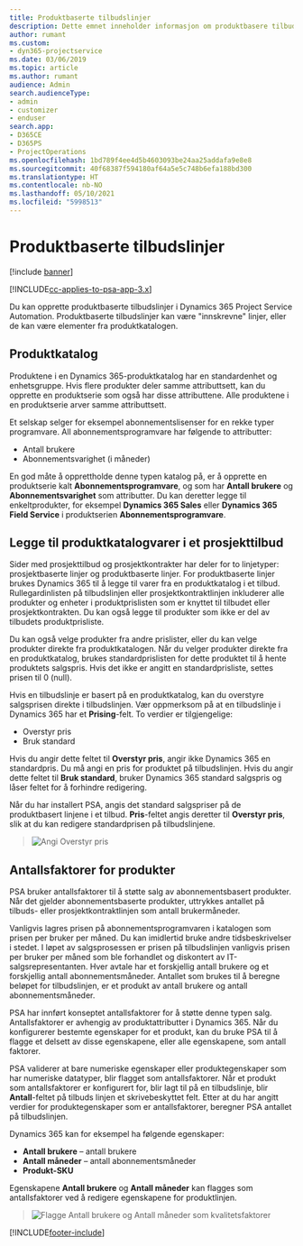 ```yaml
---
title: Produktbaserte tilbudslinjer
description: Dette emnet inneholder informasjon om produktbasere tilbudslinjer.
author: rumant
ms.custom:
- dyn365-projectservice
ms.date: 03/06/2019
ms.topic: article
ms.author: rumant
audience: Admin
search.audienceType:
- admin
- customizer
- enduser
search.app:
- D365CE
- D365PS
- ProjectOperations
ms.openlocfilehash: 1bd789f4ee4d5b4603093be24aa25addafa9e8e8
ms.sourcegitcommit: 40f68387f594180af64a5e5c748b6efa188bd300
ms.translationtype: HT
ms.contentlocale: nb-NO
ms.lasthandoff: 05/10/2021
ms.locfileid: "5998513"
---
```

# <a name="product-based-quote-lines"></a>Produktbaserte tilbudslinjer

[!include [banner](../includes/psa-now-project-operations.md)]

[!INCLUDE[cc-applies-to-psa-app-3.x](../includes/cc-applies-to-psa-app-3x.md)]


Du kan opprette produktbaserte tilbudslinjer i Dynamics 365 Project Service Automation. Produktbaserte tilbudslinjer kan være "innskrevne" linjer, eller de kan være elementer fra produktkatalogen.

## <a name="product-catalog"></a>Produktkatalog

Produktene i en Dynamics 365-produktkatalog har en standardenhet og enhetsgruppe. Hvis flere produkter deler samme attributtsett, kan du opprette en produktserie som også har disse attributtene. Alle produktene i en produktserie arver samme attributtsett.

Et selskap selger for eksempel abonnementslisenser for en rekke typer programvare. All abonnementsprogramvare har følgende to attributter:

- Antall brukere 
- Abonnementsvarighet (i måneder)

En god måte å opprettholde denne typen katalog på, er å opprette en produktserie kalt **Abonnementsprogramvare**, og som har **Antall brukere** og **Abonnementsvarighet** som attributter. Du kan deretter legge til enkeltprodukter, for eksempel **Dynamics 365 Sales** eller **Dynamics 365 Field Service** i produktserien **Abonnementsprogramvare**.

## <a name="adding-product-catalog-items-to-a-project-quote"></a>Legge til produktkatalogvarer i et prosjekttilbud

Sider med prosjekttilbud og prosjektkontrakter har deler for to linjetyper: prosjektbaserte linjer og produktbaserte linjer. For produktbaserte linjer brukes Dynamics 365 til å legge til varer fra en produktkatalog i et tilbud. Rullegardinlisten på tilbudslinjen eller prosjektkontraktlinjen inkluderer alle produkter og enheter i produktprislisten som er knyttet til tilbudet eller prosjektkontrakten. Du kan også legge til produkter som ikke er del av tilbudets produktprisliste.

Du kan også velge produkter fra andre prislister, eller du kan velge produkter direkte fra produktkatalogen. Når du velger produkter direkte fra en produktkatalog, brukes standardprislisten for dette produktet til å hente produktets salgspris. Hvis det ikke er angitt en standardprisliste, settes prisen til 0 (null).

Hvis en tilbudslinje er basert på en produktkatalog, kan du overstyre salgsprisen direkte i tilbudslinjen. Vær oppmerksom på at en tilbudslinje i Dynamics 365 har et **Prising**-felt. To verdier er tilgjengelige:

- Overstyr pris  
- Bruk standard

Hvis du angir dette feltet til **Overstyr pris**, angir ikke Dynamics 365 en standardpris. Du må angi en pris for produktet på tilbudslinjen. Hvis du angir dette feltet til **Bruk standard**, bruker Dynamics 365 standard salgspris og låser feltet for å forhindre redigering.

Når du har installert PSA, angis det standard salgspriser på de produktbasert linjene i et tilbud. **Pris**-feltet angis deretter til **Overstyr pris**, slik at du kan redigere standardprisen på tilbudslinjene.

> ![Angi Overstyr pris](media/basic-guide-10.png)
 
## <a name="quantity-factors-for-products"></a>Antallsfaktorer for produkter

PSA bruker antallsfaktorer til å støtte salg av abonnementsbasert produkter. Når det gjelder abonnementsbaserte produkter, uttrykkes antallet på tilbuds- eller prosjektkontraktlinjen som antall brukermåneder.

Vanligvis lagres prisen på abonnementsprogramvaren i katalogen som prisen per bruker per måned. Du kan imidlertid bruke andre tidsbeskrivelser i stedet. I løpet av salgsprosessen er prisen på tilbudslinjen vanligvis prisen per bruker per måned som ble forhandlet og diskontert av IT-salgsrepresentanten. Hver avtale har et forskjellig antall brukere og et forskjellig antall abonnementsmåneder. Antallet som brukes til å beregne beløpet for tilbudslinjen, er et produkt av antall brukere og antall abonnementsmåneder.

PSA har innført konseptet antallsfaktorer for å støtte denne typen salg. Antallsfaktorer er avhengig av produktattributter i Dynamics 365. Når du konfigurerer bestemte egenskaper for et produkt, kan du bruke PSA til å flagge et delsett av disse egenskapene, eller alle egenskapene, som antall faktorer.

PSA validerer at bare numeriske egenskaper eller produktegenskaper som har numeriske datatyper, blir flagget som antallsfaktorer. Når et produkt som antallsfaktorer er konfigurert for, blir lagt til på en tilbudslinje, blir **Antall**-feltet på tilbuds linjen et skrivebeskyttet felt. Etter at du har angitt verdier for produktegenskaper som er antallsfaktorer, beregner PSA antallet på tilbudslinjen.

Dynamics 365 kan for eksempel ha følgende egenskaper: 

- **Antall brukere** – antall brukere 
- **Antall måneder** – antall abonnementsmåneder
- **Produkt-SKU** 

Egenskapene **Antall brukere** og **Antall måneder** kan flagges som antallsfaktorer ved å redigere egenskapene for produktlinjen. 

> ![Flagge Antall brukere og Antall måneder som kvalitetsfaktorer](media/basic-guide-11.png)
 


[!INCLUDE[footer-include](../includes/footer-banner.md)]